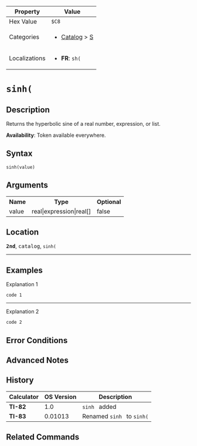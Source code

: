 | Property      | Value |
|---------------|-------|
| Hex Value     | `$C8`|
| Categories    | <ul><li>[Catalog](<../categories/Catalog.md>) > [S](<../categories/Catalog.md#S>)</li></ul> |
| Localizations | <ul><li><b>FR</b>: `sh(`</li></ul> |

# `sinh(`

## Description
Returns the hyperbolic sine of a real number, expression, or list.


<b>Availability</b>: Token available everywhere.

## Syntax
`sinh(value)`

## Arguments
<table>
<tr><th>Name</th><th>Type</th><th>Optional</th></tr>

<tr><td>value</td><td>real|expression|real[]</td><td>false</td></tr>

</table>

## Location
<tt><kbd><b>2nd</b></kbd></tt>, <kbd>catalog</kbd>, `sinh(`
<hr>

## Examples

Explanation 1
```ti-basic
code 1
```
---
Explanation 2
```ti-basic
code 2
```

## Error Conditions


## Advanced Notes


## History
| Calculator | OS Version | Description |
|------------|------------|-------------|
| <b>TI-82</b> | 1.0 | `sinh ` added |
| <b>TI-83</b> | 0.01013 | Renamed `sinh ` to `sinh(`

## Related Commands

